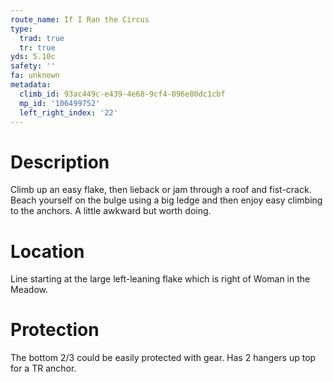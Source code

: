 ```yaml
---
route_name: If I Ran the Circus
type:
  trad: true
  tr: true
yds: 5.10c
safety: ''
fa: unknown
metadata:
  climb_id: 93ac449c-e439-4e68-9cf4-096e80dc1cbf
  mp_id: '106499752'
  left_right_index: '22'
---
```

# Description
Climb up an easy flake, then lieback or jam through a roof and fist-crack. Beach yourself on the bulge using a big ledge and then enjoy easy climbing to the anchors. A little awkward but worth doing.

# Location
Line starting at the large left-leaning flake which is right of Woman in the Meadow.

# Protection
The bottom 2/3 could be easily protected with gear. Has 2 hangers up top for a TR anchor.
